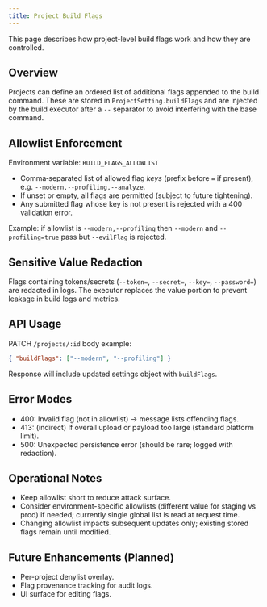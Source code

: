 ```yaml
---
title: Project Build Flags
---
```


This page describes how project-level build flags work and how they are controlled.

## Overview

Projects can define an ordered list of additional flags appended to the build command. These are stored in `ProjectSetting.buildFlags` and are injected by the build executor after a `--` separator to avoid interfering with the base command.

## Allowlist Enforcement

Environment variable: `BUILD_FLAGS_ALLOWLIST`

- Comma‑separated list of allowed flag *keys* (prefix before `=` if present), e.g. `--modern,--profiling,--analyze`.
- If unset or empty, all flags are permitted (subject to future tightening).
- Any submitted flag whose key is not present is rejected with a 400 validation error.

Example: if allowlist is `--modern,--profiling` then `--modern` and `--profiling=true` pass but `--evilFlag` is rejected.

## Sensitive Value Redaction

Flags containing tokens/secrets (`--token=`, `--secret=`, `--key=`, `--password=`) are redacted in logs. The executor replaces the value portion to prevent leakage in build logs and metrics.

## API Usage

PATCH `/projects/:id` body example:

```json
{ "buildFlags": ["--modern", "--profiling"] }
```

Response will include updated settings object with `buildFlags`.

## Error Modes

- 400: Invalid flag (not in allowlist) -> message lists offending flags.
- 413: (indirect) If overall upload or payload too large (standard platform limit).
- 500: Unexpected persistence error (should be rare; logged with redaction).

## Operational Notes

- Keep allowlist short to reduce attack surface.
- Consider environment-specific allowlists (different value for staging vs prod) if needed; currently single global list is read at request time.
- Changing allowlist impacts subsequent updates only; existing stored flags remain until modified.

## Future Enhancements (Planned)

- Per-project denylist overlay.
- Flag provenance tracking for audit logs.
- UI surface for editing flags.

